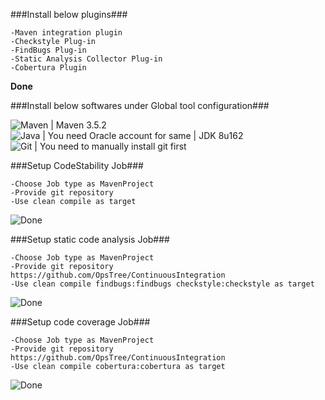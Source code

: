 ###Install below plugins###

    -Maven integration plugin  
    -Checkstyle Plug-in  
    -FindBugs Plug-in  
    -Static Analysis Collector Plug-in  
    -Cobertura Plugin  

**Done**  

###Install below softwares under Global tool configuration###

   ![Maven | Maven 3.5.2](https://github.com/arorah23/Assignments/tree/master/media/maven.png)  
   ![Java | You need Oracle account for same | JDK 8u162](https://github.com/arorah23/Assignments/tree/master/media/jdk.png)  
   ![ Git | You need to manually install git first](https://github.com/arorah23/Assignments/tree/master/media/git.png)  



###Setup CodeStability Job###

    -Choose Job type as MavenProject    
    -Provide git repository  
    -Use clean compile as target  

![Done](https://github.com/arorah23/Assignments/tree/master/media/codestability.png)



###Setup static code analysis Job###

    -Choose Job type as MavenProject  
    -Provide git repository https://github.com/OpsTree/ContinuousIntegration  
    -Use clean compile findbugs:findbugs checkstyle:checkstyle as target  

![Done](https://github.com/arorah23/Assignments/tree/master/media/stability.png)




###Setup code coverage Job###

    -Choose Job type as MavenProject  
    -Provide git repository https://github.com/OpsTree/ContinuousIntegration  
    -Use clean compile cobertura:cobertura as target  

![Done](https://github.com/arorah23/Assignments/tree/master/media/cobertura.png)






